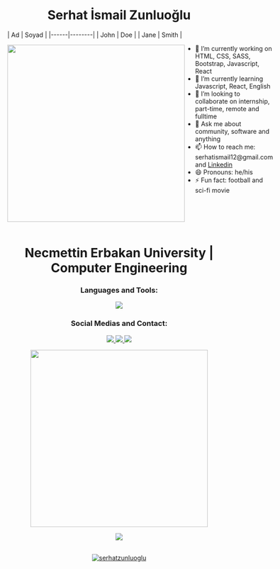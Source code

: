 <h1 align="center"> <b> Serhat İsmail Zunluoğlu </b> </h1>
| Ad   | Soyad  |
|------|--------|
| John | Doe    |
| Jane | Smith  |


<div style="display: flex;">
    <span style="flex: 1;">
        <p align="center">
            <img src="https://media.giphy.com/media/SWoSkN6DxTszqIKEqv/giphy.gif" width="400" />
        </p>
    </span>
    <span style="flex: 1;">
        <ul>
            <li>🔭 I’m currently working on HTML, CSS, SASS, Bootstrap, Javascript, React</li>
            <li>🌱 I’m currently learning Javascript, React, English</li>
            <li>👯 I’m looking to collaborate on internship, part-time, remote and fulltime</li>
            <li>💬 Ask me about community, software and anything</li>
            <li>📫 How to reach me: serhatismail12@gmail.com and <a target="_blank" href="https://www.linkedin.com/in/serhatzunluoglu/">Linkedin</a></li>
            <li>😄 Pronouns: he/his</li>
            <li>⚡ Fun fact: football and sci-fi movie</li>
        </ul>
    </span>
</div>




<h1 align="center"> <b> Necmettin Erbakan University | Computer Engineering </b> </h1>

<h3 align="center">Languages and Tools:</h3>
<p align="center">
  <a href="https://skillicons.dev">
    <img src="https://skillicons.dev/icons?i=html,css,sass,bootstrap,styledcomponents,js,react,vite,git,gitlab,yarn,npm,netlify,figma,vscode&perline=10" />
  </a>
</p>

<h3 align="center">Social Medias and Contact:</h3>
<p align="center">
  <a target="_blank" href="https://www.linkedin.com/in/serhatzunluoglu/">
    <img src="https://skillicons.dev/icons?i=linkedin&perline=10" />
  </a>
     <a target="_blank" href="https://www.instagram.com/harry_codder/">
    <img src="https://skillicons.dev/icons?i=instagram&perline=10" />
  </a>
     <a target="_blank" href="mailto:serhatismail12@gmail.com">
    <img src="https://skillicons.dev/icons?i=gmail&perline=10" />
</p>

<p align="center">
<img src="https://media.giphy.com/media/SWoSkN6DxTszqIKEqv/giphy.gif" width="400" />
</p>

<div align="center">
<img src="https://komarev.com/ghpvc/?username=serhat-zunluoglu&&style=flat-square" align="center" />
</div>  

<br/>

<p align="center" ><img src="https://github-readme-stats.vercel.app/api/top-langs?username=serhatzunluoglu&show_icons=true&theme=radical&locale=en&layout=compact" alt="serhatzunluoglu"/></p>

